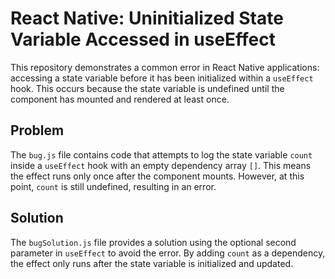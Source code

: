# React Native: Uninitialized State Variable Accessed in useEffect

This repository demonstrates a common error in React Native applications: accessing a state variable before it has been initialized within a `useEffect` hook.  This occurs because the state variable is undefined until the component has mounted and rendered at least once.

## Problem

The `bug.js` file contains code that attempts to log the state variable `count` inside a `useEffect` hook with an empty dependency array `[]`.  This means the effect runs only once after the component mounts. However, at this point, `count` is still undefined, resulting in an error.

## Solution

The `bugSolution.js` file provides a solution using the optional second parameter in `useEffect` to avoid the error. By adding `count` as a dependency, the effect only runs after the state variable is initialized and updated.